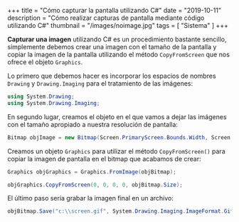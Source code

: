 +++
title = "Cómo capturar la pantalla utilizando C#"
date = "2019-10-11"
description = "Cómo realizar capturas de pantalla mediante código utilizando C#"
thumbnail = "/images/noimage.jpg"
tags = [ "Sistema" ]
+++

**Capturar una imagen** utilizando C# es un procedimiento bastante sencillo, simplemente debemos
crear una imagen con el tamaño de la pantalla y copiar la imagen de la pantalla utilizando el método
`CopyFromScreen` que nos ofrece el objeto `Graphics`.

Lo primero que debemos hacer es incorporar los espacios de nombres `Drawing` y `Drawing.Imaging` para
el tratamiento de las imágenes:

```csharp
using System.Drawing;
using System.Drawing.Imaging;
```

En segundo lugar, creamos el objeto en el que vamos a dejar las imágenes con el tamaño apropiado
a nuestra resolución de pantalla:

```csharp
Bitmap objImage = new Bitmap(Screen.PrimaryScreen.Bounds.Width, Screen.PrimaryScreen.Bounds.Height);
```

Creamos un objeto `Graphics` para utilizar el método `CopyFromScreen()` para copiar la imagen
de pantalla en el bitmap que acabamos de crear:

```csharp
Graphics objGraphics = Graphics.FromImage(objBitmap);

objGraphics.CopyFromScreen(0, 0, 0, 0, objBitmap.Size);
```

El último paso sería grabar la imagen final en un archivo: 

```csharp
objBitmap.Save("c:\\screen.gif", System.Drawing.Imaging.ImageFormat.Gif);
```